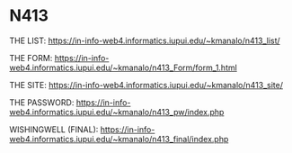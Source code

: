 # N413

THE LIST: https://in-info-web4.informatics.iupui.edu/~kmanalo/n413_list/

THE FORM: https://in-info-web4.informatics.iupui.edu/~kmanalo/n413_Form/form_1.html

THE SITE: https://in-info-web4.informatics.iupui.edu/~kmanalo/n413_site/

THE PASSWORD: https://in-info-web4.informatics.iupui.edu/~kmanalo/n413_pw/index.php

WISHINGWELL (FINAL): https://in-info-web4.informatics.iupui.edu/~kmanalo/n413_final/index.php
